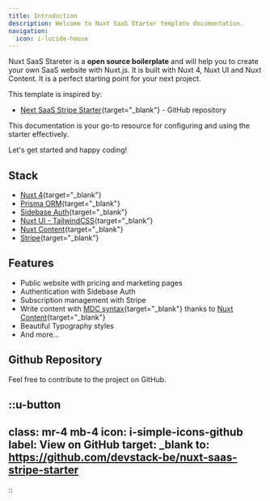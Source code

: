 ```yaml
---
title: Introduction
description: Welcome to Nuxt SaaS Starter template documentation.
navigation:
  icon: i-lucide-house
---
```


Nuxt SaaS Stareter is a **open source boilerplate** and will help you to create your own SaaS website with Nuxt.js. It is built with Nuxt 4, Nuxt UI and Nuxt Content. It is a perfect starting point for your next project.

This template is inspired by:

- [Next SaaS Stripe Starter](https://github.com/mickasmt/next-saas-stripe-starter){target="_blank"} - GitHub repository

This documentation is your go-to resource for configuring and using the starter effectively.

Let's get started and happy coding!

## Stack

- [Nuxt 4](https://nuxt.com){target="_blank"}
- [Prisma ORM](https://prisma.io){target="_blank"}
- [Sidebase Auth](https://sidebase.io/nuxt-auth){target="_blank"}
- [Nuxt UI - TailwindCSS](https://ui.nuxt.com){target="_blank"}
- [Nuxt Content](https://content.nuxt.com){target="_blank"}
- [Stripe](https://stripe.com){target="_blank"}

## Features

- Public website with pricing and marketing pages
- Authentication with Sidebase Auth
- Subscription management with Stripe
- Write content with [MDC syntax](https://content.nuxt.com/usage/markdown){target="_blank"} thanks to [Nuxt Content](https://content.nuxt.com){target="_blank"}
- Beautiful Typography styles
- And more...

## Github Repository

Feel free to contribute to the project on GitHub.

::u-button
---
class: mr-4 mb-4
icon: i-simple-icons-github
label: View on GitHub
target: _blank
to: https://github.com/devstack-be/nuxt-saas-stripe-starter
---
::